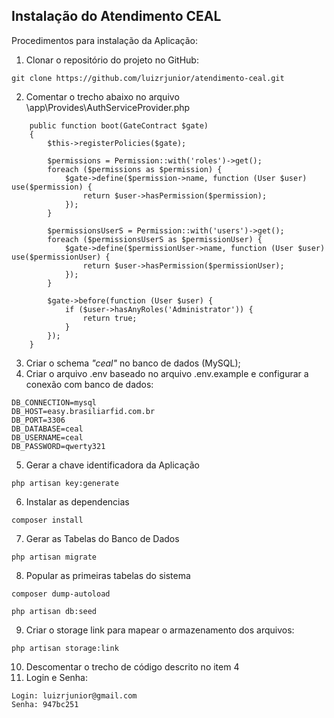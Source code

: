 ## Instalação do Atendimento CEAL
Procedimentos para instalação da Aplicação:

1. Clonar o repositório do projeto no GitHub:
```
git clone https://github.com/luizrjunior/atendimento-ceal.git
```
2. Comentar o trecho abaixo no arquivo \app\Provides\AuthServiceProvider.php
```
    public function boot(GateContract $gate)
    {
        $this->registerPolicies($gate);

        $permissions = Permission::with('roles')->get();
        foreach ($permissions as $permission) {
            $gate->define($permission->name, function (User $user) use($permission) {
                return $user->hasPermission($permission);
            });
        }
        
        $permissionsUserS = Permission::with('users')->get();
        foreach ($permissionsUserS as $permissionUser) {
            $gate->define($permissionUser->name, function (User $user) use($permissionUser) {
                return $user->hasPermission($permissionUser);
            });
        }
        
        $gate->before(function (User $user) {
            if ($user->hasAnyRoles('Administrator')) {
                return true;
            }
        });
    }
```
3. Criar o schema <i>"ceal"</i> no banco de dados (MySQL);
4. Criar o arquivo .env baseado no arquivo .env.example e configurar a conexão com banco de dados:
```
DB_CONNECTION=mysql
DB_HOST=easy.brasiliarfid.com.br
DB_PORT=3306
DB_DATABASE=ceal
DB_USERNAME=ceal
DB_PASSWORD=qwerty321
```
5. Gerar a chave identificadora da Aplicação
```
php artisan key:generate
```
6. Instalar as dependencias
```
composer install
```
7. Gerar as Tabelas do Banco de Dados
``` 
php artisan migrate
```
8. Popular as primeiras tabelas do sistema
```
composer dump-autoload
```
```
php artisan db:seed
```
9. Criar o storage link para mapear o armazenamento dos arquivos:
```
php artisan storage:link
```
10. Descomentar o trecho de código descrito no item 4
11. Login e Senha:
```
Login: luizrjunior@gmail.com
Senha: 947bc251
```
